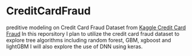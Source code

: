 # CreditCardFraud
preditive modeling on Credit Card Fraud Dataset from [Kaggle Credit Card Fraud](https://www.kaggle.com/mlg-ulb/creditcardfraud)
In this reporsitory I plan to utilize the credit card fraud dataset to explore tree algorithms including random forest, GBM, xgboost and lightGBM
I will also explore the use of DNN using keras.

